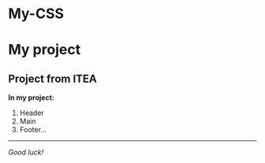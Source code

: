 # My-CSS
My project
=======
Project from ITEA
-----
**In my project:**
1. Header
2. Main
3. Footer...
***
_Good luck!_
